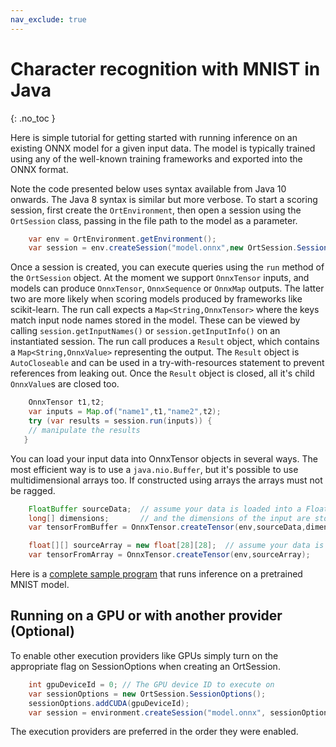 ```yaml
---
nav_exclude: true
---
```


# Character recognition with MNIST in Java
{: .no_toc }

Here is simple tutorial for getting started with running inference on an existing ONNX model for a given input data. The model is typically trained using any of the well-known training frameworks and exported into the ONNX format.

Note the code presented below uses syntax available from Java 10 onwards. The Java 8 syntax is similar but more verbose.
To start a scoring session, first create the `OrtEnvironment`, then open a session using the `OrtSession` class, passing in the file path to the model as a parameter.

```java
    var env = OrtEnvironment.getEnvironment();
    var session = env.createSession("model.onnx",new OrtSession.SessionOptions());
```

Once a session is created, you can execute queries using the `run` method of the `OrtSession` object.
At the moment we support `OnnxTensor` inputs, and models can produce `OnnxTensor`, `OnnxSequence` or `OnnxMap` outputs. The latter two are more likely when scoring models produced by frameworks like scikit-learn.
The run call expects a `Map<String,OnnxTensor>` where the keys match input node names stored in the model. These can be viewed by calling `session.getInputNames()` or `session.getInputInfo()` on an instantiated session.
The run call produces a `Result` object, which contains a `Map<String,OnnxValue>` representing the output. The `Result` object is `AutoCloseable` and can be used in a try-with-resources statement to
prevent references from leaking out. Once the `Result` object is closed, all it's child `OnnxValue`s are closed too.

```java
    OnnxTensor t1,t2;
    var inputs = Map.of("name1",t1,"name2",t2);
    try (var results = session.run(inputs)) {
    // manipulate the results
   }
```

You can load your input data into OnnxTensor objects in several ways. The most efficient way is to use a `java.nio.Buffer`, but it's possible to use multidimensional arrays too. If constructed using arrays the arrays must not be ragged.

```java
    FloatBuffer sourceData;  // assume your data is loaded into a FloatBuffer
    long[] dimensions;       // and the dimensions of the input are stored here
    var tensorFromBuffer = OnnxTensor.createTensor(env,sourceData,dimensions);

    float[][] sourceArray = new float[28][28];  // assume your data is loaded into a float array
    var tensorFromArray = OnnxTensor.createTensor(env,sourceArray);
```

Here is a [complete sample program](https://github.com/microsoft/onnxruntime/blob/master/java/src/test/java/sample/ScoreMNIST.java) that runs inference on a pretrained MNIST model.

## Running on a GPU or with another provider (Optional)

To enable other execution providers like GPUs simply turn on the appropriate flag on SessionOptions when creating an OrtSession.

```java
    int gpuDeviceId = 0; // The GPU device ID to execute on
    var sessionOptions = new OrtSession.SessionOptions();
    sessionOptions.addCUDA(gpuDeviceId);
    var session = environment.createSession("model.onnx", sessionOptions);
```

The execution providers are preferred in the order they were enabled.
